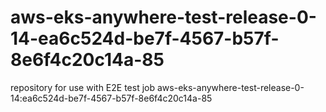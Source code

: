 # aws-eks-anywhere-test-release-0-14-ea6c524d-be7f-4567-b57f-8e6f4c20c14a-85
repository for use with E2E test job aws-eks-anywhere-test-release-0-14:ea6c524d-be7f-4567-b57f-8e6f4c20c14a-85
